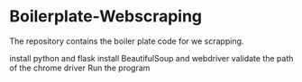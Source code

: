 # Boilerplate-Webscraping
The repository contains the boiler plate code for we scrapping. 
 
 install python and flask
 install BeautifulSoup and webdriver
 validate the path of the chrome driver
 Run the program

